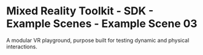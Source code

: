 # Mixed Reality Toolkit - SDK - Example Scenes - Example Scene 03

A modular VR playground, purpose built for testing dynamic and physical interactions.